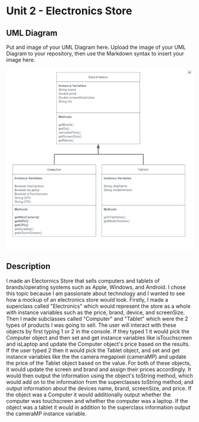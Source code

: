 
# Unit 2 - Electronics Store

## UML Diagram

Put and image of your UML Diagram here. Upload the image of your UML Diagram to your repository, then use the Markdown syntax to insert your image here.

![UML Diagram of Electronics Store](image.png)

## Description

I made an Electornics Store that sells computers and tablets of brands/operating systems such as Apple, Windows, and Android. I chose this topic because I am passionate about technology and I wanted to see how a mockup of an electronics store would look. Firstly, I made a superclass called "Electronics" which would represent the store as a whole with instance variables such as the price, brand, device, and screenSize. Then I made subclasses called "Computer" and "Tablet" which were the 2 types of products I was going to sell. The user will interact with these objects by first typing 1 or 2 in the console. If they typed 1 it would pick the Computer object and then set and get instance variables like isTouchscreen and isLaptop and update the Computer object's price based on the results. If the user typed 2 then it would pick the Tablet object, and set and get instance variables like the the camera megapixel (cameraMP) and update the price of the Tablet object based on the value. For both of these objects, it would update the screen and brand and assign their prices accordingly. It would then output the information using the object's toString method, which would add on to the information from the superclasses toString method, and output information about the devices name, brand, screenSize, and price. If the object was a Computer it would additionally output whether the computer was touchscreen and whether the computer was a laptop. If the object was a tablet it would in addition to the superclass information output the cameraMP instance variable. 